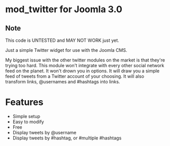 # mod_twitter for Joomla 3.0

## Note
This code is UNTESTED and MAY NOT WORK just yet.

Just a simple Twitter widget for use with the Joomla CMS.

My biggest issue with the other twitter modules on the market is that they're trying too hard.  This module won't integrate with every other social network feed on the planet.  It won't drown you in options.  It will draw you a simple feed of tweets from a Twitter account of your choosing.  It will also transform links, @usernames and #hashtags into links.

# Features

* Simple setup
* Easy to modify
* Free
* Display tweets by @username
* Display tweets by #hashtag, or #multiple #hashtags
